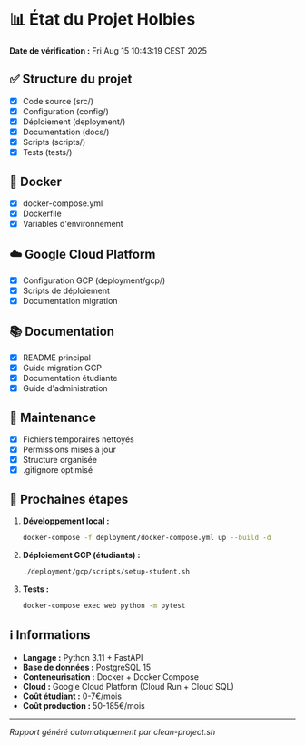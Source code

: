 # 📊 État du Projet Holbies

**Date de vérification :** Fri Aug 15 10:43:19 CEST 2025

## ✅ Structure du projet

- [x] Code source (src/)
- [x] Configuration (config/)
- [x] Déploiement (deployment/)
- [x] Documentation (docs/)
- [x] Scripts (scripts/)
- [x] Tests (tests/)

## 🐳 Docker

- [x] docker-compose.yml
- [x] Dockerfile
- [x] Variables d'environnement

## ☁️ Google Cloud Platform

- [x] Configuration GCP (deployment/gcp/)
- [x] Scripts de déploiement
- [x] Documentation migration

## 📚 Documentation

- [x] README principal
- [x] Guide migration GCP
- [x] Documentation étudiante
- [x] Guide d'administration

## 🔧 Maintenance

- [x] Fichiers temporaires nettoyés
- [x] Permissions mises à jour
- [x] Structure organisée
- [x] .gitignore optimisé

## 🚀 Prochaines étapes

1. **Développement local :**
   ```bash
   docker-compose -f deployment/docker-compose.yml up --build -d
   ```

2. **Déploiement GCP (étudiants) :**
   ```bash
   ./deployment/gcp/scripts/setup-student.sh
   ```

3. **Tests :**
   ```bash
   docker-compose exec web python -m pytest
   ```

## ℹ️ Informations

- **Langage :** Python 3.11 + FastAPI
- **Base de données :** PostgreSQL 15
- **Conteneurisation :** Docker + Docker Compose
- **Cloud :** Google Cloud Platform (Cloud Run + Cloud SQL)
- **Coût étudiant :** 0-7€/mois
- **Coût production :** 50-185€/mois

---
*Rapport généré automatiquement par clean-project.sh*
